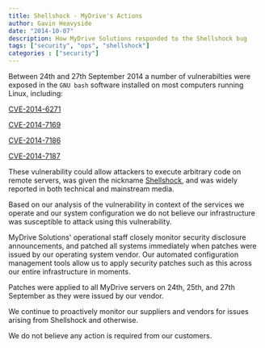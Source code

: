 ```yaml
---
title: Shellshock - MyDrive's Actions
author: Gavin Heavyside
date: "2014-10-07"
description: How MyDrive Solutions responded to the Shellshock bug
tags: ["security", "ops", "shellshock"]
categories : ["security"]
---
```


Between 24th and 27th September 2014 a number of vulnerabilties were exposed in
the `GNU bash` software installed on most computers running Linux, including:

[CVE-2014-6271](http://web.nvd.nist.gov/view/vuln/detail?vulnId=CVE-2014-6271)

[CVE-2014-7169](http://web.nvd.nist.gov/view/vuln/detail?vulnId=CVE-2014-7169)

[CVE-2014-7186](http://web.nvd.nist.gov/view/vuln/detail?vulnId=CVE-2014-7186)

[CVE-2014-7187](http://web.nvd.nist.gov/view/vuln/detail?vulnId=CVE-2014-7187)

These vulnerability could allow attackers to execute arbitrary code on remote
servers, was given the nickname
[Shellshock](http://en.wikipedia.org/wiki/Shellshock_\(software_bug\)),
and was widely reported in both technical and mainstream media.

Based on our analysis of the vulnerability in context of the services we
operate and our system configuration we do not believe our infrastructure was
susceptible to attack using this vulnerability.

MyDrive Solutions' operational staff closely monitor security disclosure
announcements, and patched all systems immediately when patches were issued by
our operating system vendor. Our automated configuration management tools
allow us to apply security patches such as this across our entire
infrastructure in moments.

Patches were applied to all MyDrive servers on 24th, 25th, and 27th September
as they were issued by our vendor.

We continue to proactively monitor our suppliers and vendors for issues
arising from Shellshock and otherwise.

We do not believe any action is required from our customers.
